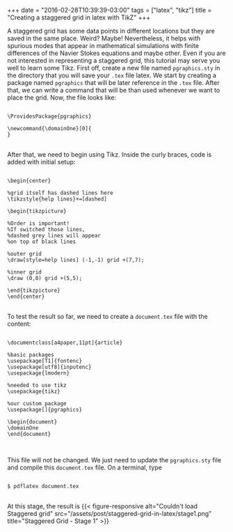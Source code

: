 +++
date = "2016-02-28T10:39:39-03:00"
tags = ["latex", "tikz"]
title = "Creating a staggered grid in latex with TikZ"
+++

A staggered grid has some data points in different locations but they are saved in the same place. Weird? Maybe! Nevertheless, it helps with spurious modes that appear in mathematical simulations with finite differences of the Navier Stokes equations and maybe other. Even if you are not interested in representing a staggered grid, this tutorial may serve you well to learn some Tikz. First off, create a new file named `pgraphics.sty` in the directory that you will save your `.tex` file latex. We start by creating a package named `pgraphics` that will be later reference in the `.tex` file. After that, we can write a command that will be than used whenever we want to place the grid. Now, the file looks like:

<pre>
<code class="language-tex">
\ProvidesPackage{pgraphics}

\newcommand{\domainOne}[0]{
}
</code>
</pre>

After that, we need to begin using Tikz. Inside the curly braces, code is added with initial setup:

<pre>
<code class="language-tex">
\begin{center}

%grid itself has dashed lines here
\tikzstyle{help lines}+=[dashed]

\begin{tikzpicture}

%Order is important!
%If switched those lines,
%dashed grey lines will appear
%on top of black lines

%outer grid
\draw[style=help lines] (-1,-1) grid +(7,7);

%inner grid
\draw (0,0) grid +(5,5);

\end{tikzpicture}
\end{center}
</code>
</pre>

To test the result so far, we need to create a `document.tex` file with the content:

<pre>
<code class="language-tex">
\documentclass[a4paper,11pt]{article}

%basic packages
\usepackage[T1]{fontenc}
\usepackage[utf8]{inputenc}
\usepackage{lmodern}

%needed to use tikz
\usepackage{tikz}

%our custom package
\usepackage[]{pgraphics}

\begin{document}
\domainOne
\end{document}

</code>
</pre>

This file will not be changed. We just need to update the `pgraphics.sty` file and compile this `document.tex` file. On a terminal, type
<pre>
<code class="language-bash">
$ pdflatex document.tex
</code>
</pre>

At this stage, the result is {{< figure-responsive alt="Couldn't load Staggered grid" src="/assets/post/staggered-grid-in-latex/stage1.png" title="Staggered Grid - Stage 1" >}}
